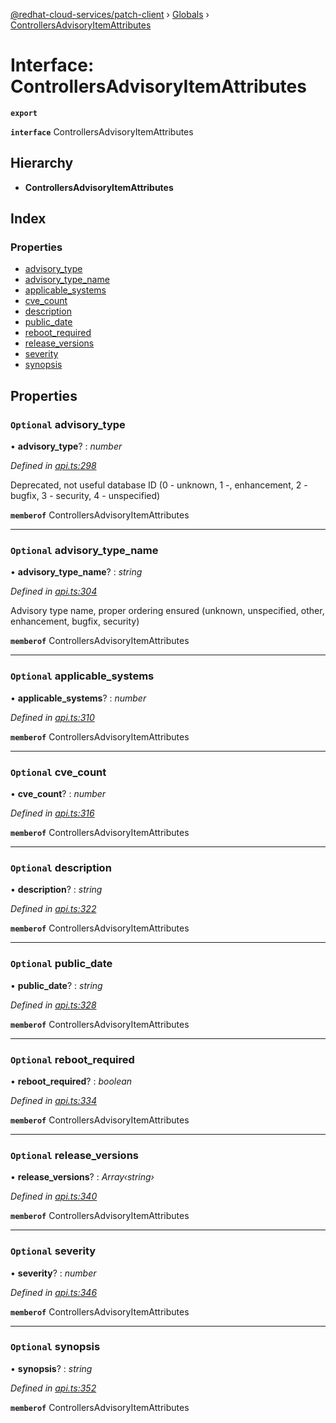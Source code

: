 [@redhat-cloud-services/patch-client](../README.md) › [Globals](../globals.md) › [ControllersAdvisoryItemAttributes](controllersadvisoryitemattributes.md)

# Interface: ControllersAdvisoryItemAttributes

**`export`** 

**`interface`** ControllersAdvisoryItemAttributes

## Hierarchy

* **ControllersAdvisoryItemAttributes**

## Index

### Properties

* [advisory_type](controllersadvisoryitemattributes.md#optional-advisory_type)
* [advisory_type_name](controllersadvisoryitemattributes.md#optional-advisory_type_name)
* [applicable_systems](controllersadvisoryitemattributes.md#optional-applicable_systems)
* [cve_count](controllersadvisoryitemattributes.md#optional-cve_count)
* [description](controllersadvisoryitemattributes.md#optional-description)
* [public_date](controllersadvisoryitemattributes.md#optional-public_date)
* [reboot_required](controllersadvisoryitemattributes.md#optional-reboot_required)
* [release_versions](controllersadvisoryitemattributes.md#optional-release_versions)
* [severity](controllersadvisoryitemattributes.md#optional-severity)
* [synopsis](controllersadvisoryitemattributes.md#optional-synopsis)

## Properties

### `Optional` advisory_type

• **advisory_type**? : *number*

*Defined in [api.ts:298](https://github.com/RedHatInsights/javascript-clients/blob/63c8a77/packages/patch/api.ts#L298)*

Deprecated, not useful database ID (0 - unknown, 1 -, enhancement, 2 - bugfix, 3 - security, 4 - unspecified)

**`memberof`** ControllersAdvisoryItemAttributes

___

### `Optional` advisory_type_name

• **advisory_type_name**? : *string*

*Defined in [api.ts:304](https://github.com/RedHatInsights/javascript-clients/blob/63c8a77/packages/patch/api.ts#L304)*

Advisory type name, proper ordering ensured (unknown, unspecified, other, enhancement, bugfix, security)

**`memberof`** ControllersAdvisoryItemAttributes

___

### `Optional` applicable_systems

• **applicable_systems**? : *number*

*Defined in [api.ts:310](https://github.com/RedHatInsights/javascript-clients/blob/63c8a77/packages/patch/api.ts#L310)*

**`memberof`** ControllersAdvisoryItemAttributes

___

### `Optional` cve_count

• **cve_count**? : *number*

*Defined in [api.ts:316](https://github.com/RedHatInsights/javascript-clients/blob/63c8a77/packages/patch/api.ts#L316)*

**`memberof`** ControllersAdvisoryItemAttributes

___

### `Optional` description

• **description**? : *string*

*Defined in [api.ts:322](https://github.com/RedHatInsights/javascript-clients/blob/63c8a77/packages/patch/api.ts#L322)*

**`memberof`** ControllersAdvisoryItemAttributes

___

### `Optional` public_date

• **public_date**? : *string*

*Defined in [api.ts:328](https://github.com/RedHatInsights/javascript-clients/blob/63c8a77/packages/patch/api.ts#L328)*

**`memberof`** ControllersAdvisoryItemAttributes

___

### `Optional` reboot_required

• **reboot_required**? : *boolean*

*Defined in [api.ts:334](https://github.com/RedHatInsights/javascript-clients/blob/63c8a77/packages/patch/api.ts#L334)*

**`memberof`** ControllersAdvisoryItemAttributes

___

### `Optional` release_versions

• **release_versions**? : *Array‹string›*

*Defined in [api.ts:340](https://github.com/RedHatInsights/javascript-clients/blob/63c8a77/packages/patch/api.ts#L340)*

**`memberof`** ControllersAdvisoryItemAttributes

___

### `Optional` severity

• **severity**? : *number*

*Defined in [api.ts:346](https://github.com/RedHatInsights/javascript-clients/blob/63c8a77/packages/patch/api.ts#L346)*

**`memberof`** ControllersAdvisoryItemAttributes

___

### `Optional` synopsis

• **synopsis**? : *string*

*Defined in [api.ts:352](https://github.com/RedHatInsights/javascript-clients/blob/63c8a77/packages/patch/api.ts#L352)*

**`memberof`** ControllersAdvisoryItemAttributes
